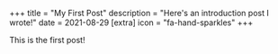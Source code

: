 +++
title = "My First Post"
description = "Here's an introduction post I wrote!"
date = 2021-08-29
[extra]
icon = "fa-hand-sparkles"
+++

This is the first post!